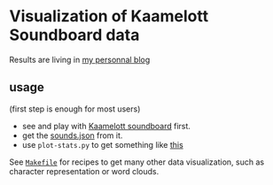 # Visualization of Kaamelott Soundboard data
Results are living in [my personnal blog](https://lucas.bourneuf.net/blog/kaamelott-viz.html)

## usage
(first step is enough for most users)

- see and play with [Kaamelott soundboard](https://github.com/2ec0b4/kaamelott-soundboard) first.
- get the [sounds.json](https://github.com/2ec0b4/kaamelott-soundboard/blob/master/sounds/sounds.json) from it.
- use `plot-stats.py` to get something like [this](out/citation-count-heatmap.html)

See [`Makefile`](Makefile) for recipes to get many other data visualization, such as character representation or word clouds.
